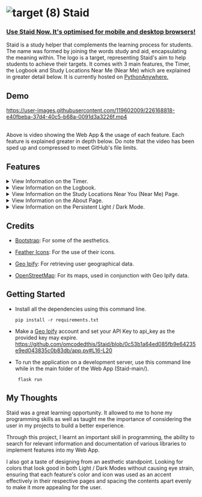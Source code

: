 # ![target (8)](https://user-images.githubusercontent.com/119602009/224983565-4dcba114-8cf2-4ddf-8f36-4c239df2bb0f.svg) Staid
### [Use Staid Now. It's optimised for mobile and desktop browsers!](https://staid.pythonanywhere.com/)

Staid is a study helper that complements the learning process for students. The name was formed by joining the words study and aid, encapsulating the meaning within. The logo is a target, representing Staid's aim to help students to achieve their targets. It comes with 3 main features, the Timer, the Logbook and Study Locations Near Me (Near Me) which are explained in greater detail below. It is currently hosted on [PythonAnywhere.](https://www.pythonanywhere.com/)

## Demo

https://user-images.githubusercontent.com/119602009/226168818-e40fbeba-37d4-40c5-b68a-0091d3a3226f.mp4

<br>
Above is video showing the Web App & the usage of each feature. Each feature is explained greater in depth below. Do note that the video has been sped up and compressed to meet GitHub's file limits.

## Features

<details>
<summary>View Information on the Timer.</summary>
<br>
<picture>
  <source media="(prefers-color-scheme: dark)" srcset="https://user-images.githubusercontent.com/119602009/226175673-c68a151f-9511-417c-a02e-c97309c827b4.gif">
  <source media="(prefers-color-scheme: light)" srcset="https://user-images.githubusercontent.com/119602009/226175673-c68a151f-9511-417c-a02e-c97309c827b4.gif">
  <img alt="Shows an illustrated sun in light mode and a moon with stars in dark mode." src="https://user-images.githubusercontent.com/25423296/163456779-a8556205-d0a5-45e2-ac17-42d089e3c3f8.png">
</picture>
&nbsp;

The Timer is a countdown timer for users to time their study sessions. There are two input fields. The first being for the duration of the study session, in the format of hours, minutes and seconds. The second is the name of the session if the user wishes to add it to their Logbook. If the user wishes to log the session, the session is automatically added to their Logbook without any action required from the user. The length of this session is the duration the user had inputted and the date logged is the date of when the timer was used for this session. Once the timer reaches the final ten seconds, the color of the Timer changes from blue to yellow. At the end, the Timer changes from yellow to red.

The accent color for this feature is Blue (Hex Color Code: `#44A1F1`) as it is known to have a calming effect, increasing focus and productivity during a timed session.

-----------------------------------------------------------------------------------------------------------------------------------------------------------------------

</details>


<details>
<summary>View Information on the Logbook.</summary>
<br>
<picture>
  <source media="(prefers-color-scheme: dark)" srcset="https://user-images.githubusercontent.com/119602009/226172690-da786437-ba8b-4f14-9f14-2f3f39780dfc.gif">
  <source media="(prefers-color-scheme: light)" srcset="https://user-images.githubusercontent.com/119602009/226172690-da786437-ba8b-4f14-9f14-2f3f39780dfc.gif">
  <img alt="Shows an illustrated sun in light mode and a moon with stars in dark mode." src="https://user-images.githubusercontent.com/25423296/163456779-a8556205-d0a5-45e2-ac17-42d089e3c3f8.png">
</picture>
&nbsp;

The Logbook is a log of all the user's study sessions. There are two sections. The first is for the user to add a session to the Logbook directly with three input fields, the name of the session, the duration of the session & the date of the session they wish to add. The second is the Logbook itself, in the form of a table. The columns, from left to right, are the index of the row, the name of the session, the duration of the session & the date of the session. The records of the Logbook is ordered in a reversed chronological order, with the earliest session at the top of the table. This is so to remind the user of their immediate previous session so that they can plan their next sessions more effectively.

The accent color for this feature is yellow (Hex Color Code: `#FFBB44`) as it is known to improve optimism and analytical skills. This increases the user's ability to analyse their sessions to improve their productivity. 

-----------------------------------------------------------------------------------------------------------------------------------------------------------------------

</details>


<details>
<summary>View Information on the Study Locations Near You (Near Me) Page.</summary>
<br>
<picture>
  <source media="(prefers-color-scheme: dark)" srcset="https://user-images.githubusercontent.com/119602009/226187353-237ab5b1-6e8d-439e-af2f-ec6473bb1fc6.gif">
  <source media="(prefers-color-scheme: light)" srcset="https://user-images.githubusercontent.com/119602009/226187353-237ab5b1-6e8d-439e-af2f-ec6473bb1fc6.gif">
  <img alt="Shows an illustrated sun in light mode and a moon with stars in dark mode." src="https://user-images.githubusercontent.com/25423296/163456779-a8556205-d0a5-45e2-ac17-42d089e3c3f8.png">
</picture>
&nbsp;

The Study Locations Near You shows the user their closest study locations. There are two input fields. The user's location data is grabbed using Geo IPify's API and this data is used to generate the Map using OpenStreetMap without the user having to enter any data into the input fields. If the user wishes to search for another location or to improve the accuracy of the location data used to generate the map, the user can input their latitude and longitude in the input fields. OpenStreetMap mainly works with latitude and longitude coordinates only. This data is used to generate a new map of the inputted location which is then shown to the user.

I had originally planned to use the Google Maps API, however, I did not as it is not open-source and incurs a cost after the credit provided is exceeded.

The accent color for this is green (Hex Color Code: `#00A266`) as it is known to give a sense of the outdoors and reduce anxiety, matching the sense of studying somewhere new.

-----------------------------------------------------------------------------------------------------------------------------------------------------------------------

</details>


<details>
<summary>View Information on the About Page.</summary>
<br>
<picture>
  <source media="(prefers-color-scheme: dark)" srcset="https://user-images.githubusercontent.com/119602009/226300273-ed3f22ba-3f60-4df5-aa31-4da1f1421283.png">
  <source media="(prefers-color-scheme: light)" srcset="https://user-images.githubusercontent.com/119602009/226300273-ed3f22ba-3f60-4df5-aa31-4da1f1421283.png">
  <img alt="Shows an illustrated sun in light mode and a moon with stars in dark mode." src="https://user-images.githubusercontent.com/25423296/163456779-a8556205-d0a5-45e2-ac17-42d089e3c3f8.png">
</picture>
&nbsp;

The About page has a description of what Staid is and what it aims to achieve. The "Credits" section acknowledges the additional technologies used to create Staid.

-----------------------------------------------------------------------------------------------------------------------------------------------------------------------

</details>


<details>
<summary>View Information on the Persistent Light / Dark Mode.</summary>
<br>
<picture>
  <source media="(prefers-color-scheme: dark)" srcset="https://user-images.githubusercontent.com/119602009/226172785-d6745b75-247b-4757-98f1-086904117609.gif">
  <source media="(prefers-color-scheme: light)" https://user-images.githubusercontent.com/119602009/226172785-d6745b75-247b-4757-98f1-086904117609.gif">
  <img alt="Shows an illustrated sun in light mode and a moon with stars in dark mode." src="https://user-images.githubusercontent.com/25423296/163456779-a8556205-d0a5-45e2-ac17-42d089e3c3f8.png">
</picture>
&nbsp;

The toggle button in the header is a Light/Dark mode toggle for the Web App. By default, Dark Mode is selected. If the user wishes to enable Light Mode, the toggle button's color changes to white and it appears as toggled throughout, with the Light Mode persisting for the user automatically. If the user wishes to change back to Dark Mode, the user can do so, with the toggle being set back to its default state with the Dark Mode persisting throughout. 

-----------------------------------------------------------------------------------------------------------------------------------------------------------------------

</details>


## Credits 

* [Bootstrap](https://getbootstrap.com/): For some of the aesthetics.

* [Feather Icons](https://feathericons.com/): For the use of their icons.

* [Geo Ipify](https://geo.ipify.org/): For retrieving user geographical data.

* [OpenStreetMap](https://www.openstreetmap.org/): For its maps, used in conjunction with Geo Ipify data.

## Getting Started
* Install all the dependencies using this command line.
  ```
  pip install -r requirements.txt
  ```

* Make a [Geo Ipify](https://geo.ipify.org/) account and set your API Key to api_key as the provided key may expire.
https://github.com/omcodedthis/Staid/blob/0c53b1a64ed085fb9e64235e9ed043835c0b83db/app.py#L16-L20

* To run the application on a development server, use this command line while in the main folder of the Web App (Staid-main/).
   ```
    flask run
    ```

## My Thoughts

Staid was a great learning opportunity. It allowed to me to hone my programming skills as well as taught me the importance of considering the user in my projects to build a better experience.

Through this project, I learnt an important skill in programming, the ability to search for relevant information and documentation of various libraries to implement features into my Web App.

I also got a taste of designing from an aesthetic standpoint. Looking for colors that look good in both Light / Dark Modes without causing eye strain, ensuring that each feature's color and icon was used as an accent effectively in their respective pages and spacing the contents apart evenly to make it more appealing for the user.
